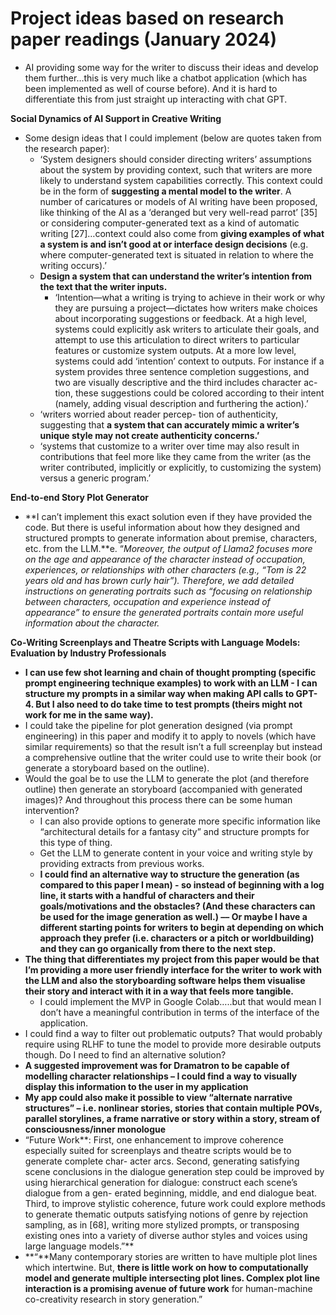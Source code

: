 # Project ideas based on research paper readings (January 2024)

- AI providing some way for the writer to discuss their ideas and develop them further…this is very much like a chatbot application (which has been implemented as well of course before). And it is hard to differentiate this from just straight up interacting with chat GPT.

**Social Dynamics of AI Support in Creative Writing**

- Some design ideas that I could implement (below are quotes taken from the research paper):
    - ‘System designers should consider directing writers’ assumptions about the system by providing context, such that writers are more likely to understand system capabilities correctly. This context could be in the form of **suggesting a mental model to the writer**. A number of caricatures or models of AI writing have been proposed, like thinking of the AI as a ‘deranged but very well-read parrot’ [35] or considering computer-generated text as a kind of automatic writing [27]…context could also come from **giving examples of what a system is and isn’t good at or interface design decisions** (e.g. where computer-generated text is situated in relation to where the writing occurs).’
    - **Design a system that can understand the writer’s intention from the text that the writer inputs.**
        - ‘Intention—what a writing is trying to achieve in their work or why they are pursuing a project—dictates how writers make choices about incorporating suggestions or feedback. At a high level, systems could explicitly ask writers to articulate their goals, and attempt to use this articulation to direct writers to particular features or customize system outputs. At a more low level, systems could add ‘intention’ context to outputs. For instance if a system provides three sentence completion suggestions, and two are visually descriptive and the third includes character ac- tion, these suggestions could be colored according to their intent (namely, adding visual description and furthering the action).’
    - ‘writers worried about reader percep- tion of authenticity, suggesting that **a system that can accurately mimic a writer’s unique style may not create authenticity concerns.’**
    - ‘systems that customize to a writer over time may also result in contributions that feel more like they came from the writer (as the writer contributed, implicitly or explicitly, to customizing the system) versus a generic program.’

**End-to-end Story Plot Generator**

- **I can’t implement this exact solution even if they have provided the code. But there is useful information about how they designed and structured prompts to generate information about premise, characters, etc. from the LLM.**e. “*Moreover, the output of Llama2 focuses more on the age and appearance of the character instead of occupation, experiences, or relationships with other characters (e.g., “Tom is 22 years old and has brown curly hair”). Therefore, we add detailed instructions on generating portraits such as “focusing on relationship between characters, occupation and experience instead of appearance” to ensure the generated portraits contain more useful information about the character.*

**Co-Writing Screenplays and Theatre Scripts with Language Models: Evaluation by Industry Professionals**

- **I can use few shot learning and chain of thought prompting (specific prompt engineering technique examples) to work with an LLM - I can structure my prompts in a similar way when making API calls to GPT-4. But I also need to do take time to test prompts (theirs might not work for me in the same way).**
- I could take the pipeline for plot generation designed (via prompt engineering) in this paper and modify it to apply to novels (which have similar requirements) so that the result isn’t a full screenplay but instead a comprehensive outline that the writer could use to write their book (or generate a storyboard based on the outline).
- Would the goal be to use the LLM to generate the plot (and therefore outline) then generate an storyboard (accompanied with generated images)? And throughout this process there can be some human intervention?
    - I can also provide options to generate more specific information like “architectural details for a fantasy city” and structure prompts for this type of thing.
    - Get the LLM to generate content in your voice and writing style by providing extracts from previous works.
    - **I could find an alternative way to structure the generation (as compared to this paper I mean) - so instead of beginning with a log line, it starts with a handful of characters and their goals/motivations and the obstacles? (And these characters can be used for the image generation as well.) –– Or maybe I have a different starting points for writers to begin at depending on which approach they prefer (i.e. characters or a pitch or worldbuilding) and they can go organically from there to the next step.**
- **The thing that differentiates my project from this paper would be that I’m providing a more user friendly interface for the writer to work with the LLM and also the storyboarding software helps them visualise their story and interact with it in a way that feels more tangible.**
    - I could implement the MVP in Google Colab…..but that would mean I don’t have a meaningful contribution in terms of the interface of the application.
- I could find a way to filter out problematic outputs? That would probably require using RLHF to tune the model to provide more desirable outputs though. Do I need to find an alternative solution?
- **A suggested improvement was for Dramatron to be capable of modelling character relationships – I could find a way to visually display this information to the user in my application**
- **My app could also make it possible to view “alternate narrative structures” – i.e. nonlinear stories, stories that contain multiple POVs, parallel storylines, a frame narrative or story within a story, stream of consciousness/inner monologue**
- “Future Work**: First, one enhancement to improve coherence especially suited for screenplays and theatre scripts would be to generate complete char- acter arcs. Second, generating satisfying scene conclusions in the dialogue generation step could be improved by using hierarchical generation for dialogue: construct each scene’s dialogue from a gen- erated beginning, middle, and end dialogue beat. Third, to improve stylistic coherence, future work could explore methods to generate thematic outputs satisfying notions of genre by rejection sampling, as in [68], writing more stylized prompts, or transposing existing ones into a variety of diverse author styles and voices using large language models.”**
- **“**Many contemporary stories are written to have multiple plot lines which intertwine. But, **there is little work on how to computationally model and generate multiple intersecting plot lines. Complex plot line interaction is a promising avenue of future work** for human-machine co-creativity research in story generation.”
